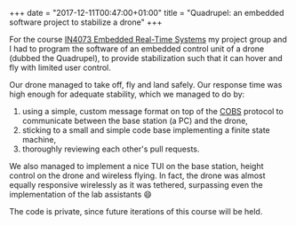 +++
date = "2017-12-11T00:47:00+01:00"
title = "Quadrupel: an embedded software project to stabilize a drone"
+++

For the course [IN4073 Embedded Real-Time Systems](www.st.ewi.tudelft.nl/~koen/in4073/)
my project group and I had to program the software of an embedded control unit
of a drone (dubbed the Quadrupel), to provide stabilization such that it can
hover and fly with limited user control.

Our drone managed to take off, fly and land safely. Our response time was high
enough for adequate stability, which we managed to do by:

1. using a simple, custom message format on top of the
   [COBS](https://en.wikipedia.org/wiki/Consistent_Overhead_Byte_Stuffing)
   protocol to communicate between the base station (a PC) and the drone,
2. sticking to a small and simple code base implementing a finite state
   machine,
3. thoroughly reviewing each other's pull requests.

We also managed to implement a nice TUI on the base station, height control on
the drone and wireless flying. In fact, the drone was almost equally responsive
wirelessly as it was tethered, surpassing even the implementation of the lab
assistants 😄

The code is private, since future iterations of this course will be held.
